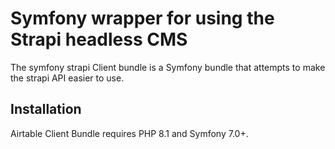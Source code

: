 # Symfony wrapper for using the Strapi headless CMS

The symfony strapi Client bundle is a Symfony bundle that attempts to make the strapi API easier to use.

## Installation

Airtable Client Bundle requires PHP 8.1 and Symfony 7.0+.
